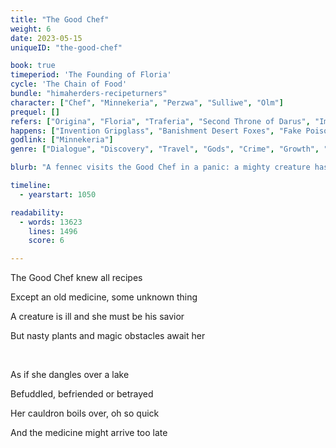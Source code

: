 ```yaml
---
title: "The Good Chef"
weight: 6
date: 2023-05-15
uniqueID: "the-good-chef"

book: true
timeperiod: 'The Founding of Floria'
cycle: 'The Chain of Food'
bundle: "himaherders-recipeturners"
character: ["Chef", "Minnekeria", "Perzwa", "Sulliwe", "Olm"]
prequel: []
refers: ["Origina", "Floria", "Traferia", "Second Throne of Darus", "Impossible Wall of Darus", "Bumpbaracht", "Turnbacktulips", "Dinodear", "Fishfool", "Book of Meaning", "Amor", "Loveline", "Primas", "Snakesoup", "Strawberry Forest", "Fruitgard", "Heroeshaven", "Green Path", "Mateshaven", "Madaska", "Saursea", "Mouth of Din", "Poison Belt", "Paraat", "Soliduri", "Schola", "Karma", "Giants", "Explosie Poison Bomb", "Esprante", "Slumberland", "Nordic Ice Sheets", "Dawndoris", "Equator"]
happens: ["Invention Gripglass", "Banishment Desert Foxes", "Fake Poisoning of Sulliwe"]
godlink: ["Minnekeria"]
genre: ["Dialogue", "Discovery", "Travel", "Gods", "Crime", "Growth", "Biology"]

blurb: "A fennec visits the Good Chef in a panic: a mighty creature has a deadly disease and she must make the medicine. But these odd ingredients can only be acquired by overcoming challenge after challenge."

timeline:
  - yearstart: 1050

readability:
  - words: 13623
    lines: 1496
    score: 6

---
```


The Good Chef knew all recipes

Except an old medicine, some unknown thing

A creature is ill and she must be his savior

But nasty plants and magic obstacles await her

&nbsp;

As if she dangles over a lake

Befuddled, befriended or betrayed

Her cauldron boils over, oh so quick

And the medicine might arrive too late